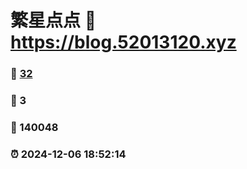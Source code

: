 # 繁星点点 :link: https://blog.52013120.xyz 
### :page_facing_up: [32](https://blog.52013120.xyz/tag.html) 
### :speech_balloon: 3 
### :hibiscus: 140048 
### :alarm_clock: 2024-12-06 18:52:14 
